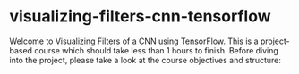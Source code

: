 # visualizing-filters-cnn-tensorflow
Welcome to Visualizing Filters of a CNN using TensorFlow. This is a project-based course which should take less than 1 hours to finish. Before diving into the project, please take a look at the course objectives and structure:
